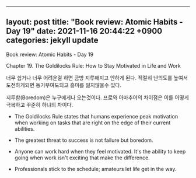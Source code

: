 
---
layout: post
title:  "Book review: Atomic Habits - Day 19"
date:  2021-11-16 20:44:22 +0900 
categories: jekyll update
---

Book review: Atomic Habits - Day 19

Chapter 19. The Goldilocks Rule: How to Stay Motivated in Life and Work

너무 쉽거나 너무 어려운걸 하면 금방 지루해지고 안하게 된다. 적절히 난의도를 높여서 도전하게되면 동기부여도되고 흥미를 잃지않을수 있다.

지루함(Boredom)은 누구에게나 오는것이다. 프로와 아마추어의 차이점은 이를 어떻게 극복하고 꾸준히 하냐의 차이다.

* The Goldilocks Rule states that humans experience peak motivation when working on tasks that are right on the edge of their current abilities.

* The greatest threat to success is not failure but boredom.

* Anyone can work hard when they feel motivated. It's the ability to keep going when work isn't exciting that make the difference.

* Professionals stick to the schedule; amateurs let life get in the way.
